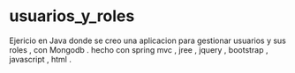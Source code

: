 # usuarios_y_roles
Ejericio en Java donde se creo una aplicacion para gestionar usuarios y sus roles , con Mongodb .
hecho con spring mvc , jree , jquery , bootstrap , javascript , html .
